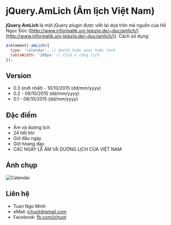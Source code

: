 jQuery.AmLich (Âm lịch Việt Nam)
======
**jQuery.AmLich** là một jQuery plugin được viết lại dựa trên mã nguồn của Hồ Ngọc Đức ([http://www.informatik.uni-leipzig.de/~duc/amlich/](http://www.informatik.uni-leipzig.de/~duc/amlich/)). Cách sử dụng:

```javascript
$(element).amLich({
  type: 'calendar', // month hoặc year hoặc text
  tableWidth: '200px' // Chiều rộng lịch
});
```
## Version
 * 0.3 (mới nhất) - 10/10/2015 (dd/mm/yyyy)
 * 0.2 - 09/10/2015 (dd/mm/yyyy)
 * 0.1 - 08/10/2015 (dd/mm/yyyy)
 
## Đặc điểm
 * Âm và dương lịch
 * 24 tiết khí
 * Giờ đầu ngày
 * Giờ hòang đạo
 * CÁC NGÀY LỄ ÂM VÀ DƯƠNG LỊCH CỦA VIỆT NAM

## Ảnh chụp
 ![Calendar](http://ichuot.github.io/data/2015-10-10.png)

## Liên hệ
 * Tuan Ngo Minh
 * eMail: ichuot@gmail.com
 * Facebook: [fb.com/ichuot](https://fb.com/ichuot)
